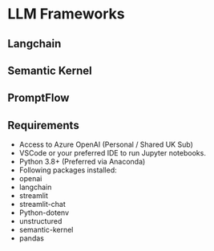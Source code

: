 # LLM Frameworks
## Langchain
## Semantic Kernel
## PromptFlow

## Requirements
-	Access to Azure OpenAI (Personal / Shared UK Sub)
-	VSCode or your preferred IDE to run Jupyter notebooks.
-	Python 3.8+ (Preferred via Anaconda)
-	Following packages installed:
  - openai
  - langchain
  - streamlit
  - streamlit-chat
  - Python-dotenv
  - unstructured
  - semantic-kernel
  - pandas
